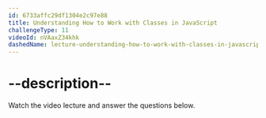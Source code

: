 ```yaml
---
id: 6733affc29df1304e2c97e88
title: Understanding How to Work with Classes in JavaScript
challengeType: 11
videoId: nVAaxZ34khk
dashedName: lecture-understanding-how-to-work-with-classes-in-javascript
---
```


# --description--

Watch the video lecture and answer the questions below.


